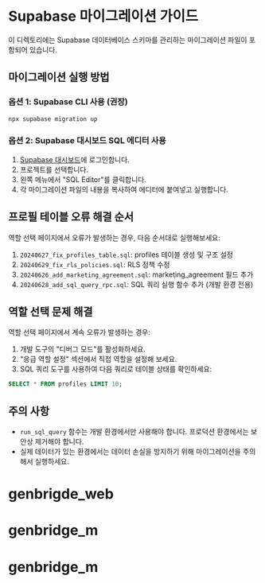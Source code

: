 # Supabase 마이그레이션 가이드

이 디렉토리에는 Supabase 데이터베이스 스키마를 관리하는 마이그레이션 파일이 포함되어 있습니다.

## 마이그레이션 실행 방법

### 옵션 1: Supabase CLI 사용 (권장)

```bash
npx supabase migration up
```

### 옵션 2: Supabase 대시보드 SQL 에디터 사용

1. [Supabase 대시보드](https://app.supabase.com/)에 로그인합니다.
2. 프로젝트를 선택합니다.
3. 왼쪽 메뉴에서 "SQL Editor"를 클릭합니다.
4. 각 마이그레이션 파일의 내용을 복사하여 에디터에 붙여넣고 실행합니다.

## 프로필 테이블 오류 해결 순서

역할 선택 페이지에서 오류가 발생하는 경우, 다음 순서대로 실행해보세요:

1. `20240627_fix_profiles_table.sql`: profiles 테이블 생성 및 구조 설정
2. `20240629_fix_rls_policies.sql`: RLS 정책 수정
3. `20240626_add_marketing_agreement.sql`: marketing_agreement 필드 추가
4. `20240628_add_sql_query_rpc.sql`: SQL 쿼리 실행 함수 추가 (개발 환경 전용)

## 역할 선택 문제 해결

역할 선택 페이지에서 계속 오류가 발생하는 경우:

1. 개발 도구의 "디버그 모드"를 활성화하세요.
2. "응급 역할 설정" 섹션에서 직접 역할을 설정해 보세요.
3. SQL 쿼리 도구를 사용하여 다음 쿼리로 테이블 상태를 확인하세요:

```sql
SELECT * FROM profiles LIMIT 10;
```

## 주의 사항

- `run_sql_query` 함수는 개발 환경에서만 사용해야 합니다. 프로덕션 환경에서는 보안상 제거해야 합니다.
- 실제 데이터가 있는 환경에서는 데이터 손실을 방지하기 위해 마이그레이션을 주의해서 실행하세요.
# genbrigde_web
# genbridge_m
# genbridge_m
